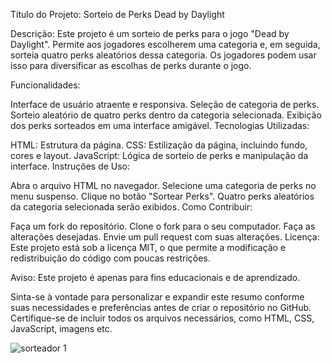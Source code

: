 Título do Projeto: Sorteio de Perks Dead by Daylight

Descrição: Este projeto é um sorteio de perks para o jogo "Dead by Daylight". Permite aos jogadores escolherem uma categoria e, em seguida, sorteia quatro perks aleatórios dessa categoria. Os jogadores podem usar isso para diversificar as escolhas de perks durante o jogo.

Funcionalidades:

Interface de usuário atraente e responsiva.
Seleção de categoria de perks.
Sorteio aleatório de quatro perks dentro da categoria selecionada.
Exibição dos perks sorteados em uma interface amigável.
Tecnologias Utilizadas:

HTML: Estrutura da página.
CSS: Estilização da página, incluindo fundo, cores e layout.
JavaScript: Lógica de sorteio de perks e manipulação da interface.
Instruções de Uso:

Abra o arquivo HTML no navegador.
Selecione uma categoria de perks no menu suspenso.
Clique no botão "Sortear Perks".
Quatro perks aleatórios da categoria selecionada serão exibidos.
Como Contribuir:

Faça um fork do repositório.
Clone o fork para o seu computador.
Faça as alterações desejadas.
Envie um pull request com suas alterações.
Licença: Este projeto está sob a licença MIT, o que permite a modificação e redistribuição do código com poucas restrições.

Aviso: Este projeto é apenas para fins educacionais e de aprendizado.

Sinta-se à vontade para personalizar e expandir este resumo conforme suas necessidades e preferências antes de criar o repositório no GitHub. Certifique-se de incluir todos os arquivos necessários, como HTML, CSS, JavaScript, imagens etc.

![sorteador 1](https://github.com/GleisonAmorim/Sorteio-de-Perks-Dead-by-Daylight/assets/54336609/33dafc1f-2e54-4e7d-aec2-1bbd5603286f)
